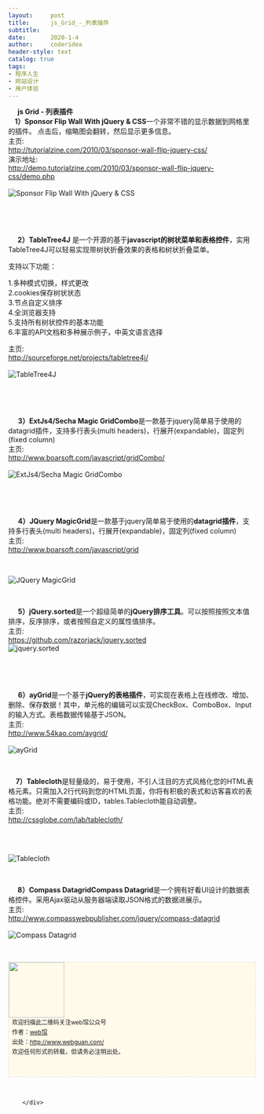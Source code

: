 ```yaml
---
layout:     post
title:      js_Grid_-_列表插件
subtitle:   
date:       2020-1-4
author:     coderidea
header-style: text
catalog: true
tags:
- 程序人生
- 网站设计
- 用户体验
--- 
```

<div class="postBody">
			<div id="cnblogs_post_body" class="blogpost-body"><div class="Name">    <strong> js Grid - 列表插件</strong></div>
<div class="Name"><strong>    1）Sponsor Flip Wall With jQuery &amp; CSS</strong>一个非常不错的显示数据到网格里的插件。 点击后，缩略图会翻转，然后显示更多信息。</div>
<div class="Name">
<div class="tool gray">主页:</div>
</div>
<div>
<div class="P">
<div class="V"><a href="http://tutorialzine.com/2010/03/sponsor-wall-flip-jquery-css/">http://tutorialzine.com/2010/03/sponsor-wall-flip-jquery-css/</a></div>
</div>
<div class="P">
<div class="K">演示地址:</div>
<div class="V"><a href="http://demo.tutorialzine.com/2010/03/sponsor-wall-flip-jquery-css/demo.php">http://demo.tutorialzine.com/2010/03/sponsor-wall-flip-jquery-css/demo.php</a></div>
</div>
<div class="P"> </div>
</div>
<div class="Img"><img src="http://www.open-lib.com/attachment/2011-10/19-22-14-15j.jpg" alt="Sponsor Flip Wall With jQuery &amp; CSS" /></div>
<div class="Content">
<p> </p>
<p> </p>
<div class="Name">    <strong> 2）TableTree4J</strong> 是一个开源的基于<strong>javascript的树状菜单和表格控件</strong>，实用TableTree4J可以轻易实现带树状折叠效果的表格和树状折叠菜单。
<p>支持以下功能：</p>
<p>1.多种模式切换，样式更改 <br />2.cookies保存树状状态 <br />3.节点自定义排序 <br />4.全浏览器支持 <br />5.支持所有树状控件的基本功能 <br />6.丰富的API文档和多种展示例子，中英文语言选择</p>
<div class="tool gray">主页:</div>





</div>
<div>
<div class="P">
<div class="V"><a href="http://sourceforge.net/projects/tabletree4j/">http://sourceforge.net/projects/tabletree4j/</a></div>





</div>
<div class="P"> </div>





</div>
<div class="Img"><img src="http://www.open-lib.com/attachment/2011-09/27-20-6-19a.jpg" alt="TableTree4J" /></div>
<div class="Content">
<p> </p>
<p> </p>
<div class="Name">     <strong>3）ExtJs4/Secha Magic GridCombo</strong>是一款基于jquery简单易于使用的datagrid插件，支持多行表头(multi headers)，行展开(expandable)，固定列(fixed column)
<div class="tool gray">主页:</div>





</div>
<div>
<div class="P">
<div class="V"><a href="http://www.boarsoft.com/javascript/gridCombo/">http://www.boarsoft.com/javascript/gridCombo/</a></div>





</div>
<div class="P"> </div>





</div>
<div class="Img"><img src="http://www.open-lib.com/attachment/2011-08/15-14-27-14e.jpg" alt="ExtJs4/Secha Magic GridCombo" /></div>
<div class="Content">
<p> </p>
<p> </p>
<div class="Name">     <strong>4）JQuery MagicGrid</strong>是一款基于jquery简单易于使用的<strong>datagrid插件</strong>，支持多行表头(multi headers)，行展开(expandable)，固定列(fixed column)
<div class="tool gray">主页:</div>





</div>
<div>
<div class="P">
<div class="V"><a href="http://www.boarsoft.com/javascript/grid">http://www.boarsoft.com/javascript/grid</a></div>





</div>





</div>
<p> </p>
<div class="Img"><img src="http://www.open-lib.com/attachment/2011-08/15-14-13-47a.jpg" alt="JQuery MagicGrid" /></div>
<div class="Content">
<p> </p>
<div class="Name">     <strong>5）jQuery.sorted</strong>是一个超级简单的<strong>jQuery排序工具</strong>。可以按照按照文本值排序，反序排序，或者按照自定义的属性值排序。</div>
<div class="Name">
<div class="tool gray">主页:</div>





</div>
<div>
<div class="P">
<div class="V"><a href="https://github.com/razorjack/jquery.sorted">https://github.com/razorjack/jquery.sorted</a></div>





</div>
<div class="P">
<div class="K"><img src="http://www.open-lib.com/attachment/2011-03/31-10-40-30g.jpg" alt="jquery.sorted" /></div>





</div>





</div>
<div class="Content">
<p> </p>
<p> </p>
<div class="Name">     <strong>6）ayGrid</strong>是一个基于<strong>jQuery的表格插件</strong>，可实现在表格上在线修改、增加、删除、保存数据！其中，单元格的编辑可以实现CheckBox、ComboBox、Input的输入方式。表格数据传输基于JSON。
<div class="tool gray">主页:</div>





</div>
<div>
<div class="P">
<div class="V"><a href="http://www.54kao.com/aygrid/">http://www.54kao.com/aygrid/</a></div>





</div>
<div class="P"> </div>





</div>
<div class="Img"><img src="http://www.open-lib.com/attachment/2011-03/04-10-5-2d.jpg" alt="ayGrid" /></div>
<div class="Content">
<p> </p>
<div class="Name">   <strong> 7）Tablecloth</strong>是轻量级的，易于使用，不引人注目的方式风格化您的HTML表格元素。只需加入2行代码到您的HTML页面，你将有积极的表式和访客喜欢的表格功能。绝对不需要编码或ID，tables.Tablecloth能自动调整。
<div class="tool gray">主页:</div>





</div>
<div>
<div class="P">
<div class="V"><a href="http://cssglobe.com/lab/tablecloth/">http://cssglobe.com/lab/tablecloth/</a></div>





</div>
<div class="P"> </div>





</div>
<p> </p>
<div class="Img"><img src="http://www.open-lib.com/attachment/2011-01/26-15-46-8.jpg" alt="Tablecloth" /></div>
<div class="Content">
<p> </p>
<div class="Name">    <strong> 8）Compass DatagridCompass Datagrid</strong>是一个拥有好看UI设计的数据表格控件。采用Ajax驱动从服务器端读取JSON格式的数据进展示。
<div class="tool gray">主页:</div>





</div>
<div>
<div class="P">
<div class="V"><a href="http://www.compasswebpublisher.com/jquery/compass-datagrid">http://www.compasswebpublisher.com/jquery/compass-datagrid</a></div>





</div>
<div class="P"> </div>





</div>
<div class="Img"><img src="http://www.open-lib.com/attachment/2010-04-10/17-50-51a.jpg" alt="Compass Datagrid" /></div>





</div>
<div id="ckepop"> </div>
<div> </div>
<p id="PSignature" style="line-height:20px;background:#FFFAEA no-repeat 2% 50%;font-size:12px;border:#e0e0e0 1px dashed;"><img title="web馆" src="https://files.cnblogs.com/xiaoyao2011/wx.gif" alt="" width="113" height="113" /><br />  欢迎扫描此二维码关注web馆公众号  <br />  作者：<a href="http://www.webguan.com/">web馆</a>  <br />  出处：<a href="http://www.webguan.com/">http://www.webguan.com/</a> <br />  欢迎任何形式的转载，但请务必注明出处。<br /><br /><br /></p>










</div>





</div>





</div>





</div>





</div>





</div>
<p> </p></div><div id="MySignature"></div>
<div class="clear"></div>
<div id="blog_post_info_block">
<div id="BlogPostCategory"></div>
<div id="EntryTag"></div>
<div id="blog_post_info">
</div>
<div class="clear"></div>
<div id="post_next_prev"></div>
</div>


		</div>